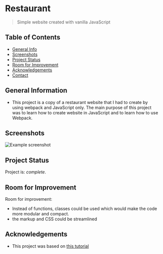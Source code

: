 # Restaurant

> Simple website created with vanilla JavaScript

## Table of Contents

- [General Info](#general-information)
- [Screenshots](#screenshots)
- [Project Status](#project-status)
- [Room for Improvement](#room-for-improvement)
- [Acknowledgements](#acknowledgements)
- [Contact](#contact)

## General Information

- This project is a copy of a restaurant website that I had to create by using webpack and JavaScript only. The main purpose of this project was to learn how to create website in JavaScript and to learn how to use Webpack.

## Screenshots

![Example screenshot](https://i.gyazo.com/d585d0838639944cf20a9b8db3ecc43b.jpg)

## Project Status

Project is: _complete_.

## Room for Improvement

Room for improvement:

- Instead of functions, classes could be used which would make the code more modular and compact.
- the markup and CSS could be streamlined

## Acknowledgements

- This project was based on [this tutorial](https://www.theodinproject.com/paths/full-stack-javascript/courses/javascript/lessons/restaurant-page)
